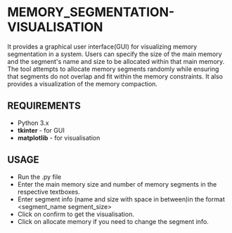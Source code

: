 # MEMORY_SEGMENTATION-VISUALISATION
It provides a graphical user interface(GUI) for visualizing memory segmentation in a system. Users can specify the size of the main memory and the segment's name and size to be allocated within that main memory. The tool attempts to allocate memory segments randomly while ensuring that segments do not overlap and fit within the memory constraints. It also provides a visualization of the memory compaction.

## REQUIREMENTS
* Python 3.x
* **tkinter** - for GUI
* **matplotlib** - for visualisation

## USAGE
* Run the .py file
* Enter the main memory size and number of memory segments in the respective textboxes.
* Enter segment info (name and size with space in between)in the format <segment_name segment_size>
* Click on confirm to get the visualisation.
* Click on allocate memory if you need to change the segment info.

